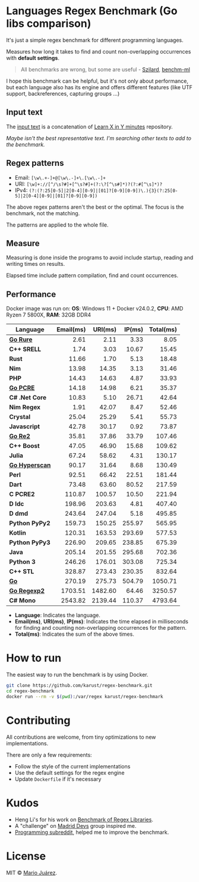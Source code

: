 # Languages Regex Benchmark (Go libs comparison)

It's just a simple regex benchmark for different programming languages.

Measures how long it takes to find and count non-overlapping occurrences with **default settings**.

> All benchmarks are wrong, but some are useful - [Szilard](https://github.com/szilard), [benchm-ml](https://github.com/szilard/benchm-ml)

I hope this benchmark can be helpful, but it's not only about performance, but each language also has its engine and offers different features (like UTF support, backreferences, capturing groups ...)

## Input text

The [input text](input-text.txt) is a concatenation of [Learn X in Y minutes](https://github.com/adambard/learnxinyminutes-docs) repository.

*Maybe isn't the best representative text. I'm searching other texts to add to the benchmark.*

## Regex patterns

- Email: ``[\w\.+-]+@[\w\.-]+\.[\w\.-]+``
- URI: ``[\w]+://[^/\s?#]+[^\s?#]+(?:\?[^\s#]*)?(?:#[^\s]*)?``
- IPv4: ``(?:(?:25[0-5]|2[0-4][0-9]|[01]?[0-9][0-9])\.){3}(?:25[0-5]|2[0-4][0-9]|[01]?[0-9][0-9])``

The above regex patterns aren't the best or the optimal. The focus is the benchmark, not the matching.

The patterns are applied to the whole file.

## Measure

Measuring is done inside the programs to avoid include startup, reading and writing times on results.

Elapsed time include pattern compilation, find and count occurrences.

## Performance

Docker image was run on: **OS**: Windows 11 + Docker v24.0.2, **CPU**: AMD Ryzen 7 5800X, **RAM**: 32GB DDR4

Language | Email(ms) | URI(ms) | IP(ms) | Total(ms)
--- | ---: | ---: | ---: | ---:
**<ins>Go Rure</ins>** | 2.61 | 2.11 | 3.33 | 8.05
**C++ SRELL** | 1.74 | 3.03 | 10.67 | 15.45
**Rust** | 11.66 | 1.70 | 5.13 | 18.48
**Nim** | 13.98 | 14.35 | 3.13 | 31.46
**PHP** | 14.43 | 14.63 | 4.87 | 33.93
**<ins>Go PCRE</ins>** | 14.18 | 14.98 | 6.21 | 35.37
**C# .Net Core** | 10.83 | 5.10 | 26.71 | 42.64
**Nim Regex** | 1.91 | 42.07 | 8.47 | 52.46
**Crystal** | 25.04 | 25.29 | 5.41 | 55.73
**Javascript** | 42.78 | 30.17 | 0.92 | 73.87
**<ins>Go Re2</ins>** | 35.81 | 37.86 | 33.79 | 107.46
**C++ Boost** | 47.05 | 46.90 | 15.68 | 109.62
**Julia** | 67.24 | 58.62 | 4.31 | 130.17
**<ins>Go Hyperscan</ins>** | 90.17 | 31.64 | 8.68 | 130.49
**Perl** | 92.51 | 66.42 | 22.51 | 181.44
**Dart** | 73.48 | 63.60 | 80.52 | 217.59
**C PCRE2** | 110.87 | 100.57 | 10.50 | 221.94
**D ldc** | 198.96 | 203.63 | 4.81 | 407.40
**D dmd** | 243.64 | 247.04 | 5.18 | 495.85
**Python PyPy2** | 159.73 | 150.25 | 255.97 | 565.95
**Kotlin** | 120.31 | 163.53 | 293.69 | 577.53
**Python PyPy3** | 226.90 | 209.65 | 238.85 | 675.39
**Java** | 205.14 | 201.55 | 295.68 | 702.36
**Python 3** | 246.26 | 176.01 | 303.08 | 725.34
**C++ STL** | 328.87 | 273.43 | 230.35 | 832.64
**<ins>Go</ins>** | 270.19 | 275.73 | 504.79 | 1050.71
**<ins>Go Regexp2</ins>** | 1703.51 | 1482.60 | 64.46 | 3250.57
**C# Mono** | 2543.82 | 2139.44 | 110.37 | 4793.64

- **Language**: Indicates the language.
- **Email(ms)**, **URI(ms)**, **IP(ms)**: Indicates the time elapsed in milliseconds for finding and counting non-overlapping occurrences for the pattern.
- **Total(ms)**: Indicates the sum of the above times.
# How to run

The easiest way to run the benchmark is by using Docker.

```sh
git clone https://github.com/karust/regex-benchmark.git
cd regex-benchmark
docker run --rm -v $(pwd):/var/regex karust/regex-benchmark
```

# Contributing

All contributions are welcome, from tiny optimizations to new implementations.

There are only a few requirements:
- Follow the style of the current implementations
- Use the default settings for the regex engine
- Update `Dockerfile` if it's necessary

# Kudos

- Heng Li's for his work on [Benchmark of Regex Libraries](http://lh3lh3.users.sourceforge.net/reb.shtml).
- A "challenge" on [Madrid Devs](http://madriddevs.org/) group inspired me.
- [Programming subreddit](https://www.reddit.com/r/programming/), helped me to improve the benchmark.

# License

MIT © [Mario Juárez](https://github.com/mariomka).

